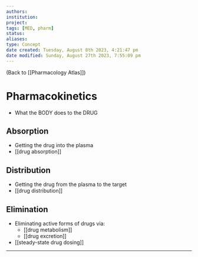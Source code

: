 ```yaml
---
authors: 
institution: 
project: 
tags: [MED, pharm]
status: 
aliases: 
type: Concept
date created: Tuesday, August 8th 2023, 4:21:47 pm
date modified: Sunday, August 27th 2023, 7:55:09 pm
---
```


(Back to [[Pharmacology Atlas]])

# Pharmacokinetics

- What the BODY does to the DRUG

## Absorption
- Getting the drug into the plasma
- [[drug absorption]]
## Distribution
- Getting the drug from the plasma to the target
- [[drug distribution]]
## Elimination
- Eliminating active forms of drugs via:
	- [[drug metabolism]]
	- [[drug excretion]]
- [[steady-state drug dosing]]

---
